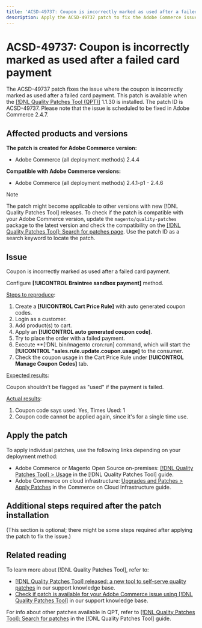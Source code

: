 ```yaml
---
title: 'ACSD-49737: Coupon is incorrectly marked as used after a failed card payment'
description: Apply the ACSD-49737 patch to fix the Adobe Commerce issue where the coupon is incorrectly marked as used after a failed card payment.
---
```

# ACSD-49737: Coupon is incorrectly marked as used after a failed card payment

The ACSD-49737 patch fixes the issue where the coupon is incorrectly marked as used after a failed card payment. This patch is available when the [[!DNL Quality Patches Tool (QPT)]](/help/announcements/adobe-commerce-announcements/magento-quality-patches-released-new-tool-to-self-serve-quality-patches.md) 1.1.30 is installed. The patch ID is ACSD-49737. Please note that the issue is scheduled to be fixed in Adobe Commerce 2.4.7.

## Affected products and versions

**The patch is created for Adobe Commerce version:**

* Adobe Commerce (all deployment methods) 2.4.4

**Compatible with Adobe Commerce versions:**

* Adobe Commerce (all deployment methods) 2.4.1-p1 - 2.4.6

>[!NOTE]
>
>The patch might become applicable to other versions with new [!DNL Quality Patches Tool] releases. To check if the patch is compatible with your Adobe Commerce version, update the `magento/quality-patches` package to the latest version and check the compatibility on the [[!DNL Quality Patches Tool]: Search for patches page](https://experienceleague.adobe.com/tools/commerce-quality-patches/index.html). Use the patch ID as a search keyword to locate the patch.

## Issue

Coupon is incorrectly marked as used after a failed card payment.

Configure **[!UICONTROL Braintree sandbox payment]** method.

<u>Steps to reproduce</u>:

1. Create a **[!UICONTROL Cart Price Rule]** with auto generated coupon codes. 
1. Login as a customer.
1. Add product(s) to cart.
1. Apply an **[!UICONTROL auto generated coupon code]**.
1. Try to place the order with a failed payment.
1. Execute **[!DNL bin/magento cron:run] command, which will start the **[!UICONTROL "sales.rule.update.coupon.usage]** to the consumer.
1. Check the coupon usage in the Cart Price Rule under **[!UICONTROL Manage Coupon Codes]** tab.

<u>Expected results</u>:

Coupon shouldn't be flagged as "used" if the payment is failed.

<u>Actual results</u>:

1. Coupon code says used: Yes, Times Used: 1
1. Coupon code cannot be applied again, since it's for a single time use.

## Apply the patch

To apply individual patches, use the following links depending on your deployment method:

* Adobe Commerce or Magento Open Source on-premises: [[!DNL Quality Patches Tool] > Usage](https://experienceleague.adobe.com/docs/commerce-operations/tools/quality-patches-tool/usage.html) in the [!DNL Quality Patches Tool] guide.
* Adobe Commerce on cloud infrastructure: [Upgrades and Patches > Apply Patches](https://experienceleague.adobe.com/docs/commerce-cloud-service/user-guide/develop/upgrade/apply-patches.html) in the Commerce on Cloud Infrastructure guide.

## Additional steps required after the patch installation

(This section is optional; there might be some steps required after applying the patch to fix the issue.) 

## Related reading

To learn more about [!DNL Quality Patches Tool], refer to:

* [[!DNL Quality Patches Tool] released: a new tool to self-serve quality patches](/help/announcements/adobe-commerce-announcements/magento-quality-patches-released-new-tool-to-self-serve-quality-patches.md) in our support knowledge base.
* [Check if patch is available for your Adobe Commerce issue using [!DNL Quality Patches Tool]](/help/support-tools/patches-available-in-qpt-tool/check-patch-for-magento-issue-with-magento-quality-patches.md) in our support knowledge base.

For info about other patches available in QPT, refer to [[!DNL Quality Patches Tool]: Search for patches](https://experienceleague.adobe.com/tools/commerce-quality-patches/index.html) in the [!DNL Quality Patches Tool] guide.